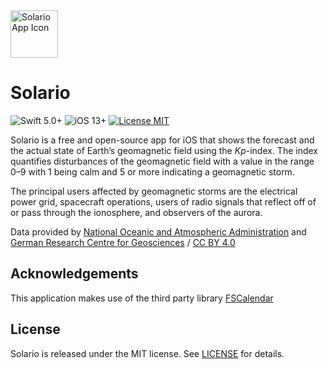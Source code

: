 <img src="https://wagenleitner.me/solario/app-icon-2-4-10.png" alt="Solario App Icon" width="76">

# Solario
![Swift 5.0+](https://img.shields.io/badge/Swift-5.0%2B-orange.svg)
![iOS 13+](https://img.shields.io/badge/iOS-13%2B-blue.svg)
[![License MIT](https://img.shields.io/badge/License-MIT-lightgray.svg)](LICENSE)

Solario is a free and open-source app for iOS that shows the forecast and the actual state of Earth’s geomagnetic field using the *Kp*-index. The index quantifies disturbances of the geomagnetic field with a value in the range 0–9 with 1 being calm and 5 or more indicating a geomagnetic storm.

The principal users affected by geomagnetic storms are the electrical power grid, spacecraft operations, users of radio signals that reflect off of or pass through the ionosphere, and observers of the aurora.

Data provided by [National Oceanic and Atmospheric Administration](https://www.swpc.noaa.gov/products) and [German Research Centre for Geosciences](https://www.gfz-potsdam.de/en/kp-index/) / [CC BY 4.0](https://creativecommons.org/licenses/by/4.0/)

## Acknowledgements
This application makes use of the third party library [FSCalendar](https://github.com/WenchaoD/FSCalendar)

## License
Solario is released under the MIT license. See [LICENSE](LICENSE) for details.
